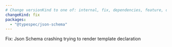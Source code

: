 ```yaml
---
# Change versionKind to one of: internal, fix, dependencies, feature, deprecation, breaking
changeKind: fix
packages:
  - "@typespec/json-schema"
---
```


Fix: Json Schema crashing trying to render template declaration
